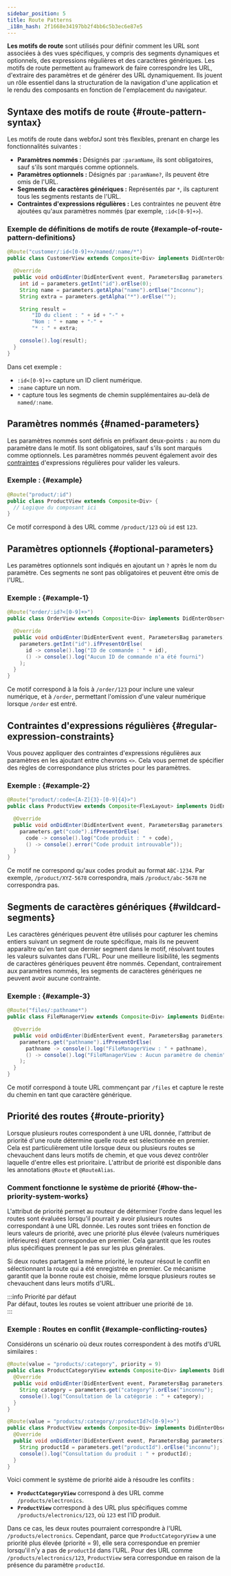 ```yaml
---
sidebar_position: 5
title: Route Patterns
_i18n_hash: 2f1668e34197bb2f4bb6c5b3ec6e87e5
---
```

**Les motifs de route** sont utilisés pour définir comment les URL sont associées à des vues spécifiques, y compris des segments dynamiques et optionnels, des expressions régulières et des caractères génériques. Les motifs de route permettent au framework de faire correspondre les URL, d'extraire des paramètres et de générer des URL dynamiquement. Ils jouent un rôle essentiel dans la structuration de la navigation d'une application et le rendu des composants en fonction de l'emplacement du navigateur.

## Syntaxe des motifs de route {#route-pattern-syntax}

Les motifs de route dans webforJ sont très flexibles, prenant en charge les fonctionnalités suivantes :

- **Paramètres nommés :** Désignés par `:paramName`, ils sont obligatoires, sauf s'ils sont marqués comme optionnels.
- **Paramètres optionnels :** Désignés par `:paramName?`, ils peuvent être omis de l'URL.
- **Segments de caractères génériques :** Représentés par `*`, ils capturent tous les segments restants de l'URL.
- **Contraintes d'expressions régulières :** Les contraintes ne peuvent être ajoutées qu'aux paramètres nommés (par exemple, `:id<[0-9]+>`).

### Exemple de définitions de motifs de route {#example-of-route-pattern-definitions}

```java
@Route("customer/:id<[0-9]+>/named/:name/*")
public class CustomerView extends Composite<Div> implements DidEnterObserver {

  @Override
  public void onDidEnter(DidEnterEvent event, ParametersBag parameters) {
    int id = parameters.getInt("id").orElse(0);
    String name = parameters.getAlpha("name").orElse("Inconnu");
    String extra = parameters.getAlpha("*").orElse("");

    String result =
        "ID du client : " + id + "-" +
        "Nom : " + name + "-" +
        "* : " + extra;

    console().log(result);
  }
}
```

Dans cet exemple :

- `:id<[0-9]+>` capture un ID client numérique.
- `:name` capture un nom.
- `*` capture tous les segments de chemin supplémentaires au-delà de `named/:name`.

## Paramètres nommés {#named-parameters}

Les paramètres nommés sont définis en préfixant deux-points `:` au nom du paramètre dans le motif. Ils sont obligatoires, sauf s'ils sont marqués comme optionnels. Les paramètres nommés peuvent également avoir des [contraintes](#regular-expression-constraints) d'expressions régulières pour valider les valeurs.

### Exemple : {#example}

```java
@Route("product/:id")
public class ProductView extends Composite<Div> {
  // Logique du composant ici
}
```

Ce motif correspond à des URL comme `/product/123` où `id` est `123`.

## Paramètres optionnels {#optional-parameters}

Les paramètres optionnels sont indiqués en ajoutant un `?` après le nom du paramètre. Ces segments ne sont pas obligatoires et peuvent être omis de l'URL.

### Exemple : {#example-1}

```java
@Route("order/:id?<[0-9]+>")
public class OrderView extends Composite<Div> implements DidEnterObserver {

  @Override
  public void onDidEnter(DidEnterEvent event, ParametersBag parameters) {
    parameters.getInt("id").ifPresentOrElse(
      id -> console().log("ID de commande : " + id),
      () -> console().log("Aucun ID de commande n'a été fourni")
    );
  }
}
```

Ce motif correspond à la fois à `/order/123` pour inclure une valeur numérique, et à `/order`, permettant l'omission d'une valeur numérique lorsque `/order` est entré.

## Contraintes d'expressions régulières {#regular-expression-constraints}

Vous pouvez appliquer des contraintes d'expressions régulières aux paramètres en les ajoutant entre chevrons `<>`. Cela vous permet de spécifier des règles de correspondance plus strictes pour les paramètres.

### Exemple : {#example-2}

```java
@Route("product/:code<[A-Z]{3}-[0-9]{4}>")
public class ProductView extends Composite<FlexLayout> implements DidEnterObserver {

  @Override
  public void onDidEnter(DidEnterEvent event, ParametersBag parameters) {
    parameters.get("code").ifPresentOrElse(
      code -> console().log("Code produit : " + code),
      () -> console().error("Code produit introuvable"));
  }
}
```

Ce motif ne correspond qu'aux codes produit au format `ABC-1234`. Par exemple, `/product/XYZ-5678` correspondra, mais `/product/abc-5678` ne correspondra pas.

## Segments de caractères génériques {#wildcard-segments}

Les caractères génériques peuvent être utilisés pour capturer les chemins entiers suivant un segment de route spécifique, mais ils ne peuvent apparaître qu'en tant que dernier segment dans le motif, résolvant toutes les valeurs suivantes dans l'URL. Pour une meilleure lisibilité, les segments de caractères génériques peuvent être nommés. Cependant, contrairement aux paramètres nommés, les segments de caractères génériques ne peuvent avoir aucune contrainte.

### Exemple : {#example-3}

```java
@Route("files/:pathname*")
public class FileManagerView extends Composite<Div> implements DidEnterObserver {

  @Override
  public void onDidEnter(DidEnterEvent event, ParametersBag parameters) {
    parameters.get("pathname").ifPresentOrElse(
      pathname -> console().log("FileManagerView : " + pathname),
      () -> console().log("FileManagerView : Aucun paramètre de chemin")
    );
  }
}
```

Ce motif correspond à toute URL commençant par `/files` et capture le reste du chemin en tant que caractère générique.

## Priorité des routes {#route-priority}

Lorsque plusieurs routes correspondent à une URL donnée, l'attribut de priorité d'une route détermine quelle route est sélectionnée en premier. Cela est particulièrement utile lorsque deux ou plusieurs routes se chevauchent dans leurs motifs de chemin, et que vous devez contrôler laquelle d'entre elles est prioritaire. L'attribut de priorité est disponible dans les annotations `@Route` et `@RouteAlias`.

### Comment fonctionne le système de priorité {#how-the-priority-system-works}

L'attribut de priorité permet au routeur de déterminer l'ordre dans lequel les routes sont évaluées lorsqu'il pourrait y avoir plusieurs routes correspondant à une URL donnée. Les routes sont triées en fonction de leurs valeurs de priorité, avec une priorité plus élevée (valeurs numériques inférieures) étant correspondue en premier. Cela garantit que les routes plus spécifiques prennent le pas sur les plus générales.

Si deux routes partagent la même priorité, le routeur résout le conflit en sélectionnant la route qui a été enregistrée en premier. Ce mécanisme garantit que la bonne route est choisie, même lorsque plusieurs routes se chevauchent dans leurs motifs d'URL.

:::info Priorité par défaut  
Par défaut, toutes les routes se voient attribuer une priorité de `10`.  
:::

### Exemple : Routes en conflit {#example-conflicting-routes}

Considérons un scénario où deux routes correspondent à des motifs d'URL similaires :

```java
@Route(value = "products/:category", priority = 9)
public class ProductCategoryView extends Composite<Div> implements DidEnterObserver {
  @Override
  public void onDidEnter(DidEnterEvent event, ParametersBag parameters) {
    String category = parameters.get("category").orElse("inconnu");
    console().log("Consultation de la catégorie : " + category);
  }
}

@Route(value = "products/:category/:productId?<[0-9]+>")
public class ProductView extends Composite<Div> implements DidEnterObserver {
  @Override
  public void onDidEnter(DidEnterEvent event, ParametersBag parameters) {
    String productId = parameters.get("productId").orElse("inconnu");
    console().log("Consultation du produit : " + productId);
  }
}
```

Voici comment le système de priorité aide à résoudre les conflits :

- **`ProductCategoryView`** correspond à des URL comme `/products/electronics`.
- **`ProductView`** correspond à des URL plus spécifiques comme `/products/electronics/123`, où `123` est l'ID produit.

Dans ce cas, les deux routes pourraient correspondre à l'URL `/products/electronics`. Cependant, parce que `ProductCategoryView` a une priorité plus élevée (priorité = 9), elle sera correspondue en premier lorsqu'il n'y a pas de `productId` dans l'URL. Pour des URL comme `/products/electronics/123`, `ProductView` sera correspondue en raison de la présence du paramètre `productId`.

